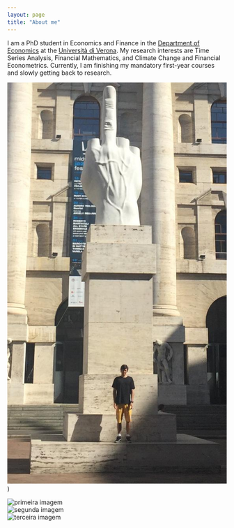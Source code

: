 ```yaml
---
layout: page
title: "About me"
---
```


I am a PhD student in Economics and Finance in the [Department of Economics](https://www.dse.univr.it/?lang=en) at the [Università di Verona](https://www.univr.it/en/home). My research interests are Time Series Analysis, Financial Mathematics, and Climate Change and Financial Econometrics. Currently, I am finishing my mandatory first-year courses and slowly getting back to research.

![title](/pic_milano.jpeg))


<div class="row">
  <div class="column">
    <img src="https://github.com/mvtth43us/mvtth43us.github.io/blob/main/pic_milano.jpg" alt="primeira imagem" style="width:10%">
  </div>
  <div class="column">
    <img src="https://github.com/mvtth43us/mvtth43us.github.io/blob/main/pic_milano.jpg" alt="segunda imagem" style="width:15%">
  </div>
  <div class="column">
    <img src="https://github.com/mvtth43us/mvtth43us.github.io/blob/main/pic_milano.jpg" alt="terceira imagem" style="width:20%">
  </div>
</div>
